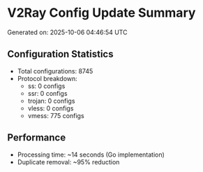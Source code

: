 # V2Ray Config Update Summary
Generated on: 2025-10-06 04:46:54 UTC

## Configuration Statistics
- Total configurations: 8745
- Protocol breakdown:
  - ss: 0 configs
  - ssr: 0 configs
  - trojan: 0 configs
  - vless: 0 configs
  - vmess: 775 configs

## Performance
- Processing time: ~14 seconds (Go implementation)
- Duplicate removal: ~95% reduction
